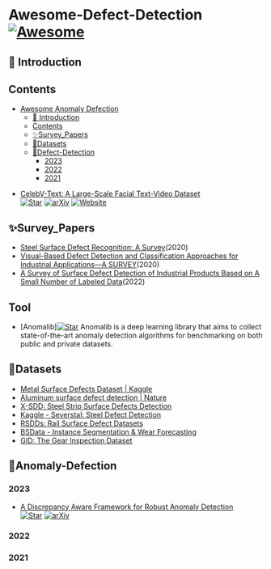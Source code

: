 # Awesome-Defect-Detection [![Awesome](https://awesome.re/badge-flat.svg)](https://awesome.re)
## 📝 Introduction

## Contents
- [Awesome Anomaly Defection](#awesome-video-generation-)
  - [📝 Introduction](#-introduction)
  - [Contents](#contents)
  - [✨Survey\_Papers](#survey_papers)
  - [🌟Datasets](#datasets)
  - [🚀Defect-Detection](#Anomaly-Defection)
    - [2023](#2023)
    - [2022](#2022)
    - [2021](#2021)
+ [CelebV-Text: A Large-Scale Facial Text-Video Dataset](https://arxiv.org/abs/2303.14717)  
  [![Star](https://img.shields.io/github/stars/CelebV-Text/CelebV-Text.svg?style=social&label=Star)](https://github.com/CelebV-Text/CelebV-Text)
  [![arXiv](https://img.shields.io/badge/arXiv-b31b1b.svg)](https://arxiv.org/abs/2303.14717)
  [![Website](https://img.shields.io/badge/Website-9cf)](https://celebv-text.github.io/)
## ✨Survey_Papers
+ [Steel Surface Defect Recognition: A Survey](https://www.mdpi.com/2079-6412/13/1/17)(2020)
+ [Visual-Based Defect Detection and Classification Approaches for Industrial Applications—A SURVEY](https://www.mdpi.com/1424-8220/20/5/1459)(2020)
+ [A Survey of Surface Defect Detection of Industrial Products Based on A Small Number of Labeled Data](https://arxiv.org/abs/2203.05733)(2022)

## Tool
+ [Anomalib][![Star](https://img.shields.io/github/stars/CelebV-Text/CelebV-Text.svg?style=social&label=Star)](https://github.com/openvinotoolkit/anomalib)
  Anomalib is a deep learning library that aims to collect state-of-the-art anomaly detection algorithms for benchmarking on both public and private datasets. 
## 🌟Datasets
+ [Metal Surface Defects Dataset | Kaggle](https://www.kaggle.com/datasets/fantacher/neu-metal-surface-defects-data)
+ [Aluminum surface defect detection | Nature](https://tianchi.aliyun.com/competition/entrance/231682/information)
+ [X-SDD: Steel Strip Surface Defects Detection](https://www.mdpi.com/2073-8994/13/4/706)
+ [Kaggle - Severstal: Steel Defect Detection](https://www.kaggle.com/c/severstal-steel-defect-detection)
+ [RSDDs: Rail Surface Defect Datasets](https://github.com/cswizard11/RSDDs)
+ [BSData - Instance Segmentation & Wear Forecasting](https://github.com/2Obe/BSData)
+ [GID: The Gear Inspection Dataset](http://www.aiinnovation.com.cn/#/dataDetail?id=34)
## 🚀Anomaly-Defection

### 2023
+ [A Discrepancy Aware Framework for Robust Anomaly Detection](https://arxiv.org/abs/2310.07585)  
  [![Star](https://img.shields.io/github/stars/CelebV-Text/CelebV-Text.svg?style=social&label=Star)](https://github.com/caiyuxuan1120/daf)
  [![arXiv](https://img.shields.io/badge/arXiv-b31b1b.svg)](https://arxiv.org/abs/2310.07585)

### 2022
### 2021
